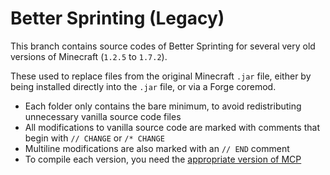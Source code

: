 # Better Sprinting (Legacy)

This branch contains source codes of Better Sprinting for several very old versions of Minecraft (`1.2.5` to `1.7.2`).

These used to replace files from the original Minecraft `.jar` file, either by being installed directly into the `.jar` file, or via a Forge coremod.

* Each folder only contains the bare minimum, to avoid redistributing unnecessary vanilla source code files
* All modifications to vanilla source code are marked with comments that begin with `// CHANGE` or `/* CHANGE`
* Multiline modifications are also marked with an `// END` comment
* To compile each version, you need the [appropriate version of MCP](https://minecraft.gamepedia.com/Programs_and_editors/Mod_Coder_Pack#History)
